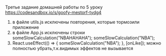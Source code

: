 ﻿Третье задание домашней работы по 5 уроку
https://codesandbox.io/s/goofy-mestorf-tydg4
1) в файле utils.js исключены повторения, которые тормозили приложение
2) в файле App.js исключены строки  someSlowCalculation("NBAHAHAHA");
                                    someSlowCalculation("NBA");
3) React.useEffect(() => {
    someSlowCalculation("NBA");
  }, [onLike]);  можно полностью убрать,т.к.видимых эффектов не вызывается
 